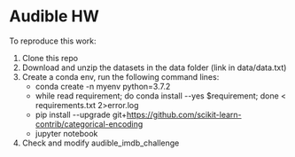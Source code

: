 # Audible HW
To reproduce this work:
1. Clone this repo
2. Download and unzip the datasets in the data folder (link in data/data.txt)
3. Create a conda env, run the following command lines:
	- conda create -n myenv python=3.7.2
	- while read requirement; do conda install --yes $requirement; done < requirements.txt 2>error.log
	- pip install --upgrade git+https://github.com/scikit-learn-contrib/categorical-encoding
	- jupyter notebook
4. Check and modify audible_imdb_challenge

